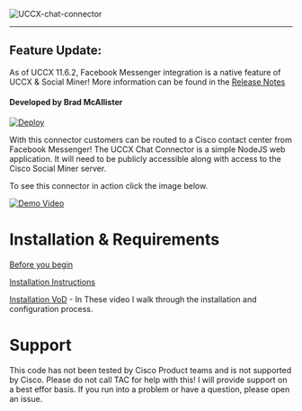 ![UCCX-chat-connector](https://s3.amazonaws.com/bdm-files/uccx-chat-connector/UCCX-Facebook-Connector.png)
___

## Feature Update:
As of UCCX 11.6.2, Facebook Messenger integration is a native feature of UCCX & Social Miner! More information can be found in the [Release Notes](https://www.cisco.com/c/en/us/td/docs/voice_ip_comm/cust_contact/contact_center/crs/express_11_6_2/release/guide/uccx_b_solution-release-notes-1162/uccx_b_solution-release-notes-1162_chapter_01.html#topic_38C1D514AC193B41E97211D17D346E95)

#### Developed by Brad McAllister
[![Deploy](https://www.herokucdn.com/deploy/button.svg)](https://heroku.com/deploy?template=https://github.com/bdm1981/uccx-chat-connector)

With this connector customers can be routed to a Cisco contact center from Facebook Messenger! The UCCX Chat Connector is a simple NodeJS
web application. It will need to be publicly accessible along with access to the Cisco Social Miner server.

To see this connector in action click the image below.

[![Demo Video](https://s3.amazonaws.com/bdm-files/uccx-chat-connector/preview-video.png)](https://youtu.be/CmPCFnfLlW0)

# Installation & Requirements

[Before you begin](https://github.com/bdm1981/uccx-chat-connector/wiki/SSL-Certificate-Requirements)

[Installation Instructions](https://github.com/bdm1981/uccx-chat-connector/wiki/Connector-Installation-and-Setup)

[Installation VoD](https://www.youtube.com/playlist?list=PLWb425XEiHH3qv-gleWPqLlhC5cNjQivd) - In These video I walk through the installation and configuration process.

# Support
This code has not been tested by Cisco Product teams and is not supported by Cisco. Please do not call TAC for help with this! I will provide support on a best effor basis. If you run into a problem or have a question, please open an issue.

